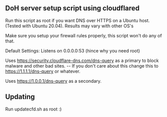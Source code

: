 DoH server setup script using cloudflared
--
Run this script as root if you want DNS over HTTPS on a Ubuntu host. (Tested with Ubuntu 20.04). Results may vary with other OS's

Make sure you setup your firewall rules properly, this script won't do any of that.

Default Settings:
Listens on 0.0.0.0:53 (hince why you need root)

Uses https://security.cloudflare-dns.com/dns-query as a primary to block malware and other bad sites.
-- If you don't care about this change this to https://1.1.1.1/dns-query or whatever.

Uses https://1.0.0.1/dns-query as a secondary.

Updating
--
Run updatecfd.sh as root :)